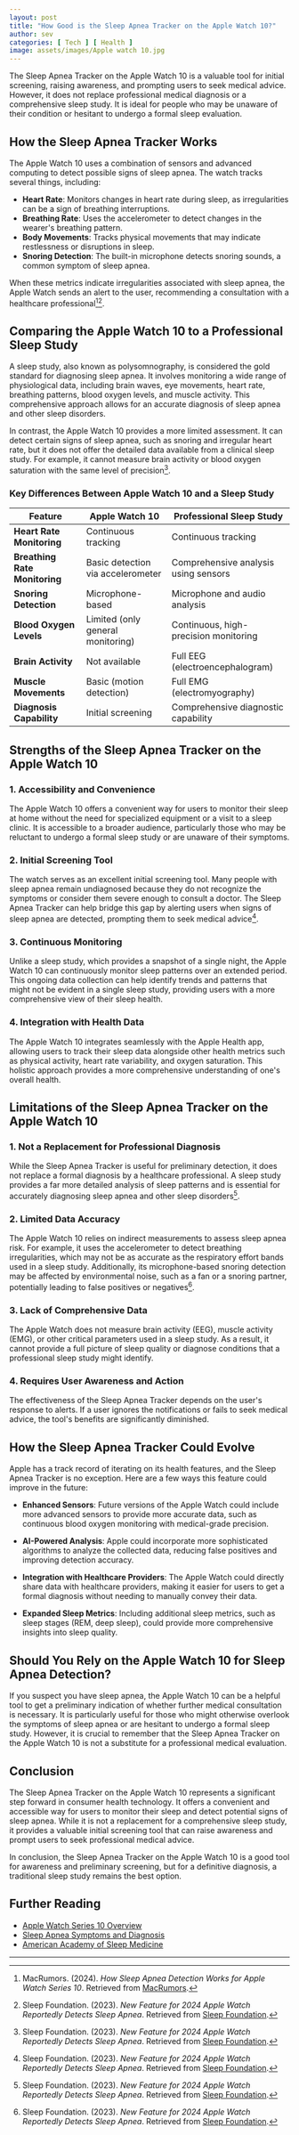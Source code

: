 ```yaml
---
layout: post
title: "How Good is the Sleep Apnea Tracker on the Apple Watch 10?"
author: sev
categories: [ Tech ] [ Health ]
image: assets/images/Apple watch 10.jpg
---
```


The Sleep Apnea Tracker on the Apple Watch 10 is a valuable tool for initial screening, raising awareness, and prompting users to seek medical advice. However, it does not replace professional medical diagnosis or a comprehensive sleep study. It is ideal for people who may be unaware of their condition or hesitant to undergo a formal sleep evaluation.


## How the Sleep Apnea Tracker Works

The Apple Watch 10 uses a combination of sensors and advanced computing to detect possible signs of sleep apnea. The watch tracks several things, including:

- **Heart Rate**: Monitors changes in heart rate during sleep, as irregularities can be a sign of breathing interruptions.
- **Breathing Rate**: Uses the accelerometer to detect changes in the wearer's breathing pattern.
- **Body Movements**: Tracks physical movements that may indicate restlessness or disruptions in sleep.
- **Snoring Detection**: The built-in microphone detects snoring sounds, a common symptom of sleep apnea.

When these metrics indicate irregularities associated with sleep apnea, the Apple Watch sends an alert to the user, recommending a consultation with a healthcare professional[^15][^16].

## Comparing the Apple Watch 10 to a Professional Sleep Study

A sleep study, also known as polysomnography, is considered the gold standard for diagnosing sleep apnea. It involves monitoring a wide range of physiological data, including brain waves, eye movements, heart rate, breathing patterns, blood oxygen levels, and muscle activity. This comprehensive approach allows for an accurate diagnosis of sleep apnea and other sleep disorders.

In contrast, the Apple Watch 10 provides a more limited assessment. It can detect certain signs of sleep apnea, such as snoring and irregular heart rate, but it does not offer the detailed data available from a clinical sleep study. For example, it cannot measure brain activity or blood oxygen saturation with the same level of precision[^16].

### Key Differences Between Apple Watch 10 and a Sleep Study

| Feature                       | Apple Watch 10                     | Professional Sleep Study              |
|-------------------------------|------------------------------------|---------------------------------------|
| **Heart Rate Monitoring**     | Continuous tracking                | Continuous tracking                   |
| **Breathing Rate Monitoring** | Basic detection via accelerometer  | Comprehensive analysis using sensors  |
| **Snoring Detection**         | Microphone-based                   | Microphone and audio analysis         |
| **Blood Oxygen Levels**       | Limited (only general monitoring)  | Continuous, high-precision monitoring |
| **Brain Activity**            | Not available                      | Full EEG (electroencephalogram)       |
| **Muscle Movements**          | Basic (motion detection)           | Full EMG (electromyography)           |
| **Diagnosis Capability**      | Initial screening                  | Comprehensive diagnostic capability   |

## Strengths of the Sleep Apnea Tracker on the Apple Watch 10

### 1. **Accessibility and Convenience**

The Apple Watch 10 offers a convenient way for users to monitor their sleep at home without the need for specialized equipment or a visit to a sleep clinic. It is accessible to a broader audience, particularly those who may be reluctant to undergo a formal sleep study or are unaware of their symptoms. 

### 2. **Initial Screening Tool**

The watch serves as an excellent initial screening tool. Many people with sleep apnea remain undiagnosed because they do not recognize the symptoms or consider them severe enough to consult a doctor. The Sleep Apnea Tracker can help bridge this gap by alerting users when signs of sleep apnea are detected, prompting them to seek medical advice[^16].

### 3. **Continuous Monitoring**

Unlike a sleep study, which provides a snapshot of a single night, the Apple Watch 10 can continuously monitor sleep patterns over an extended period. This ongoing data collection can help identify trends and patterns that might not be evident in a single sleep study, providing users with a more comprehensive view of their sleep health.

### 4. **Integration with Health Data**

The Apple Watch 10 integrates seamlessly with the Apple Health app, allowing users to track their sleep data alongside other health metrics such as physical activity, heart rate variability, and oxygen saturation. This holistic approach provides a more comprehensive understanding of one's overall health.

## Limitations of the Sleep Apnea Tracker on the Apple Watch 10

### 1. **Not a Replacement for Professional Diagnosis**

While the Sleep Apnea Tracker is useful for preliminary detection, it does not replace a formal diagnosis by a healthcare professional. A sleep study provides a far more detailed analysis of sleep patterns and is essential for accurately diagnosing sleep apnea and other sleep disorders[^16].

### 2. **Limited Data Accuracy**

The Apple Watch 10 relies on indirect measurements to assess sleep apnea risk. For example, it uses the accelerometer to detect breathing irregularities, which may not be as accurate as the respiratory effort bands used in a sleep study. Additionally, its microphone-based snoring detection may be affected by environmental noise, such as a fan or a snoring partner, potentially leading to false positives or negatives[^16].

### 3. **Lack of Comprehensive Data**

The Apple Watch does not measure brain activity (EEG), muscle activity (EMG), or other critical parameters used in a sleep study. As a result, it cannot provide a full picture of sleep quality or diagnose conditions that a professional sleep study might identify.

### 4. **Requires User Awareness and Action**

The effectiveness of the Sleep Apnea Tracker depends on the user's response to alerts. If a user ignores the notifications or fails to seek medical advice, the tool's benefits are significantly diminished.

## How the Sleep Apnea Tracker Could Evolve

Apple has a track record of iterating on its health features, and the Sleep Apnea Tracker is no exception. Here are a few ways this feature could improve in the future:

- **Enhanced Sensors**: Future versions of the Apple Watch could include more advanced sensors to provide more accurate data, such as continuous blood oxygen monitoring with medical-grade precision.
  
- **AI-Powered Analysis**: Apple could incorporate more sophisticated algorithms to analyze the collected data, reducing false positives and improving detection accuracy.
  
- **Integration with Healthcare Providers**: The Apple Watch could directly share data with healthcare providers, making it easier for users to get a formal diagnosis without needing to manually convey their data.

- **Expanded Sleep Metrics**: Including additional sleep metrics, such as sleep stages (REM, deep sleep), could provide more comprehensive insights into sleep quality.

## Should You Rely on the Apple Watch 10 for Sleep Apnea Detection?

If you suspect you have sleep apnea, the Apple Watch 10 can be a helpful tool to get a preliminary indication of whether further medical consultation is necessary. It is particularly useful for those who might otherwise overlook the symptoms of sleep apnea or are hesitant to undergo a formal sleep study. However, it is crucial to remember that the Sleep Apnea Tracker on the Apple Watch 10 is not a substitute for a professional medical evaluation.

## Conclusion

The Sleep Apnea Tracker on the Apple Watch 10 represents a significant step forward in consumer health technology. It offers a convenient and accessible way for users to monitor their sleep and detect potential signs of sleep apnea. While it is not a replacement for a comprehensive sleep study, it provides a valuable initial screening tool that can raise awareness and prompt users to seek professional medical advice.

In conclusion, the Sleep Apnea Tracker on the Apple Watch 10 is a good tool for awareness and preliminary screening, but for a definitive diagnosis, a traditional sleep study remains the best option.

## Further Reading

- [Apple Watch Series 10 Overview](https://www.apple.com/apple-watch-series-10/)
- [Sleep Apnea Symptoms and Diagnosis](https://www.sleepfoundation.org/sleep-apnea/what-is-sleep-apnea)
- [American Academy of Sleep Medicine](https://aasm.org)

---

[^15]: MacRumors. (2024). *How Sleep Apnea Detection Works for Apple Watch Series 10*. Retrieved from [MacRumors](https://www.macrumors.com).
[^16]: Sleep Foundation. (2023). *New Feature for 2024 Apple Watch Reportedly Detects Sleep Apnea*. Retrieved from [Sleep Foundation](https://www.sleepfoundation.org).